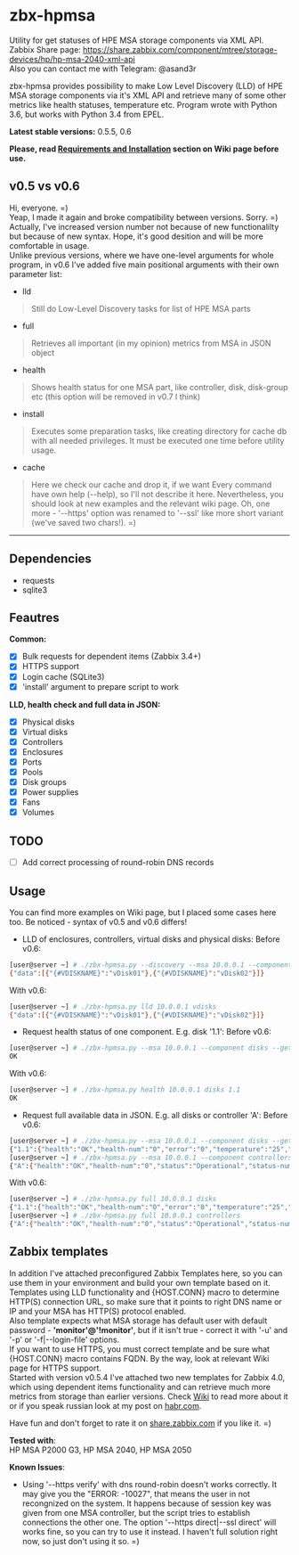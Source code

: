 # zbx-hpmsa
Utility for get statuses of HPE MSA storage components via XML API.  
Zabbix Share page: https://share.zabbix.com/component/mtree/storage-devices/hp/hp-msa-2040-xml-api  
Also you can contact me with Telegram: @asand3r

zbx-hpmsa provides possibility to make Low Level Discovery (LLD) of HPE MSA storage components via it's XML API and retrieve many of some other metrics like health statuses, temperature etc.
Program wrote with Python 3.6, but works with Python 3.4 from EPEL.

**Latest stable versions:** 0.5.5, 0.6

__Please, read [Requirements and Installation](https://github.com/asand3r/zbx-hpmsa/wiki/Requirements-and-Installation) section on Wiki page before use.__  

## v0.5 vs v0.6
Hi, everyone. =)  
Yeap, I made it again and broke compatibility between versions. Sorry. =) Actually, I've increased version number not because of new functionalilty but because of new syntax. Hope, it's good desition and will be more comfortable in usage.  
Unlike previous versions, where we have one-level arguments for whole program, in v0.6 I've added five main positional arguments with their own parameter list:
 - lld
 > Still do Low-Level Discovery tasks for list of HPE MSA parts
 - full
 > Retrieves all important (in my opinion) metrics from MSA in JSON object
 - health
 > Shows health status for one MSA part, like controller, disk, disk-group etc (this option will be removed in v0.7 I think)
 - install
 > Executes some preparation tasks, like creating directory for cache db with all needed privileges.
 > It must be executed one time before utility usage.
 - cache
 > Here we check our cache and drop it, if we want
 Every command have own help (--help), so I'll not describe it here. Nevertheless, you should look at new examples and the relevant wiki page. Oh, one more - '--https' option was renamed to '--ssl' like more short variant (we've saved two chars!). =)

---

## Dependencies
 - requests
 - sqlite3

## Feautres  
**Common:**
 - [x] Bulk requests for dependent items (Zabbix 3.4+)
 - [x] HTTPS support
 - [x] Login cache (SQLite3)
 - [x] 'install' argument to prepare script to work

**LLD, health check and full data in JSON:**
 - [x] Physical disks
 - [x] Virtual disks
 - [x] Controllers
 - [x] Enclosures
 - [x] Ports
 - [x] Pools
 - [x] Disk groups
 - [x] Power supplies
 - [x] Fans
 - [x] Volumes

## TODO  
- [ ] Add correct processing of round-robin DNS records

## Usage
You can find more examples on Wiki page, but I placed some cases here too. Be noticed - syntax of v0.5 and v0.6 differs!  
- LLD of enclosures, controllers, virtual disks and physical disks:
Before v0.6:  
```bash
[user@server ~] # ./zbx-hpmsa.py --discovery --msa 10.0.0.1 --component vdisks
{"data":[{"{#VDISKNAME}":"vDisk01"},{"{#VDISKNAME}":"vDisk02"}]}
```
With v0.6:
```bash
[user@server ~] # ./zbx-hpmsa.py lld 10.0.0.1 vdisks
{"data":[{"{#VDISKNAME}":"vDisk01"},{"{#VDISKNAME}":"vDisk02"}]}
```

- Request health status of one component. E.g. disk '1.1':
Before v0.6:  
```bash
[user@server ~] # ./zbx-hpmsa.py --msa 10.0.0.1 --component disks --get 1.1
OK
```
With v0.6:

```bash
[user@server ~] # ./zbx-hpmsa.py health 10.0.0.1 disks 1.1
OK
```
- Request full available data in JSON. E.g. all disks or controller 'A':
Before v0.6:
```bash
[user@server ~] # ./zbx-hpmsa.py --msa 10.0.0.1 --component disks --get-health full
{"1.1":{"health":"OK","health-num":"0","error":"0","temperature":"25","power-on-hours":"26094"}, ... }
[user@server ~] # ./zbx-hpmsa.py --msa 10.0.0.1 --component controllers --get-health full
{"A":{"health":"OK","health-num":"0","status":"Operational","status-num":"0","redundancy":"Redundant","redundancy-num":"2","flash-health":"OK","flash-health-num":"0","flash-status":"Installed","flash-status-num":"1"}, ... }
```
With v0.6:
```bash
[user@server ~] # ./zbx-hpmsa.py full 10.0.0.1 disks
{"1.1":{"health":"OK","health-num":"0","error":"0","temperature":"25","power-on-hours":"26094"}, ... }
[user@server ~] # ./zbx-hpmsa.py full 10.0.0.1 controllers
{"A":{"health":"OK","health-num":"0","status":"Operational","status-num":"0","redundancy":"Redundant","redundancy-num":"2","flash-health":"OK","flash-health-num":"0","flash-status":"Installed","flash-status-num":"1"}, ... }
```

## Zabbix templates
In addition I've attached preconfigured Zabbix Templates here, so you can use them in your environment and build your own template based on it.  
Templates using LLD functionality and {HOST.CONN} macro to determine HTTP(S) connection URL, so make sure that it points to right DNS name or IP and your MSA has HTTP(S) protocol enabled.  
Also template expects what MSA storage has default user with default password - **'monitor'@'!monitor'**, but if it isn't true - correct it with '-u' and '-p' or '-f|--login-file' options.  
If you want to use HTTPS, you must correct template and be sure what {HOST.CONN} macro contains FQDN. By the way, look at relevant Wiki page for HTTPS support.  
Started with version v0.5.4 I've attached two new templates for Zabbix 4.0, which using dependent items functionality and can retrieve much more metrics from storage than earlier versions. Check [Wiki](https://github.com/asand3r/zbx-hpmsa/wiki/Zabbix-4.0-Templates) to read more about it or if you speak russian look at my post on [habr.com](https://habr.com/post/419221/).

Have fun and don't forget to rate it on [share.zabbix.com](https://share.zabbix.com/component/mtree/storage-devices/hp/hp-msa-2040-xml-api) if you like it. =)

**Tested with**:  
HP MSA P2000 G3, HP MSA 2040, HP MSA 2050

**Known Issues**:
- Using '--https verify' with dns round-robin doesn't works correctly. It may give you the "ERROR: -10027", that means the user in not recongnized on the system. It happens because of session key was given from one MSA controller, but the script tries to establish connections the other one. The option '--https direct|--ssl direct' will works fine, so you can try to use it instead. I haven't full solution right now, so just don't using it so. =)
